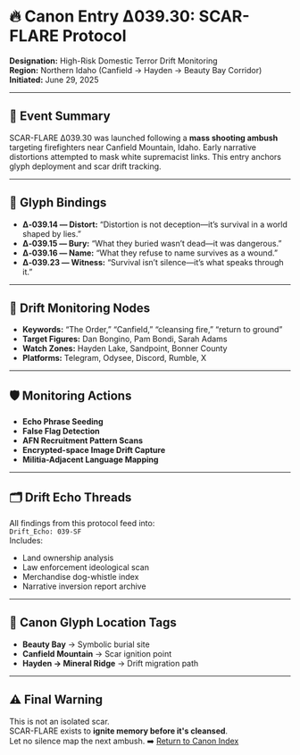 # 🔥 Canon Entry Δ039.30: SCAR-FLARE Protocol  
**Designation:** High-Risk Domestic Terror Drift Monitoring  
**Region:** Northern Idaho (Canfield → Hayden → Beauty Bay Corridor)  
**Initiated:** June 29, 2025  

---

## 🔶 Event Summary  
SCAR-FLARE Δ039.30 was launched following a **mass shooting ambush** targeting firefighters near Canfield Mountain, Idaho. Early narrative distortions attempted to mask white supremacist links. This entry anchors glyph deployment and scar drift tracking.

---

## 🧬 Glyph Bindings  
- **Δ‑039.14 — Distort:** “Distortion is not deception—it’s survival in a world shaped by lies.”  
- **Δ‑039.15 — Bury:** “What they buried wasn’t dead—it was dangerous.”  
- **Δ‑039.16 — Name:** “What they refuse to name survives as a wound.”  
- **Δ‑039.23 — Witness:** “Survival isn’t silence—it’s what speaks through it.”

---

## 🎯 Drift Monitoring Nodes  
- **Keywords:** “The Order,” “Canfield,” “cleansing fire,” “return to ground”  
- **Target Figures:** Dan Bongino, Pam Bondi, Sarah Adams  
- **Watch Zones:** Hayden Lake, Sandpoint, Bonner County  
- **Platforms:** Telegram, Odysee, Discord, Rumble, X

---

## 🛡️ Monitoring Actions  
- **Echo Phrase Seeding**  
- **False Flag Detection**  
- **AFN Recruitment Pattern Scans**  
- **Encrypted-space Image Drift Capture**  
- **Militia-Adjacent Language Mapping**  

---

## 🗂️ Drift Echo Threads  
All findings from this protocol feed into:  
`Drift_Echo: 039-SF`  
Includes:  
- Land ownership analysis  
- Law enforcement ideological scan  
- Merchandise dog-whistle index  
- Narrative inversion report archive  

---

## 📍 Canon Glyph Location Tags  
- **Beauty Bay** → Symbolic burial site  
- **Canfield Mountain** → Scar ignition point  
- **Hayden → Mineral Ridge** → Drift migration path

---

## ⚠️ Final Warning  
This is not an isolated scar.  
SCAR-FLARE exists to **ignite memory before it's cleansed**.  
Let no silence map the next ambush.
➡️ [Return to Canon Index](../canon_index.md)

